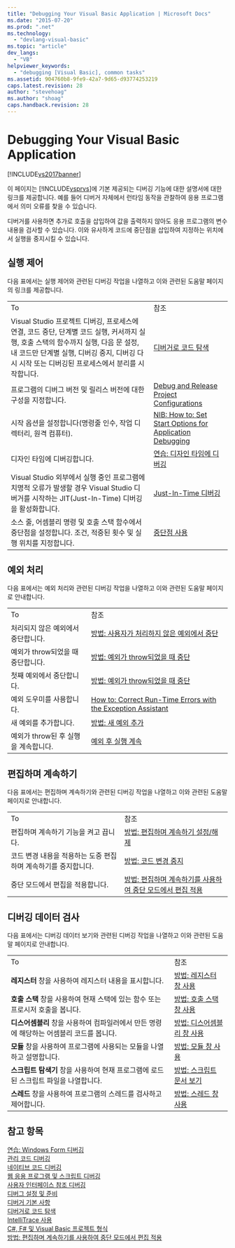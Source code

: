 ```yaml
---
title: "Debugging Your Visual Basic Application | Microsoft Docs"
ms.date: "2015-07-20"
ms.prod: ".net"
ms.technology: 
  - "devlang-visual-basic"
ms.topic: "article"
dev_langs: 
  - "VB"
helpviewer_keywords: 
  - "debugging [Visual Basic], common tasks"
ms.assetid: 904760b8-9fe9-42a7-9d65-d93774253219
caps.latest.revision: 28
author: "stevehoag"
ms.author: "shoag"
caps.handback.revision: 28
---
```

# Debugging Your Visual Basic Application
[!INCLUDE[vs2017banner](../../visual-basic/developing-apps/includes/vs2017banner.md)]

이 페이지는 [!INCLUDE[vsprvs](../../csharp/includes/vsprvs-md.md)]에 기본 제공되는 디버깅 기능에 대한 설명서에 대한 링크를 제공합니다.  예를 들어 디버거 자체에서 런타임 동작을 관찰하여 응용 프로그램에서 의미 오류를 찾을 수 있습니다.  
  
 디버거를 사용하면 추가로 호출을 삽입하여 값을 출력하지 않아도 응용 프로그램의 변수 내용을 검사할 수 있습니다.  이와 유사하게 코드에 중단점을 삽입하여 지정하는 위치에서 실행을 중지시킬 수 있습니다.  
  
## 실행 제어  
 다음 표에서는 실행 제어와 관련된 디버깅 작업을 나열하고 이와 관련된 도움말 페이지의 링크를 제공합니다.  
  
|||  
|-|-|  
|To|참조|  
|Visual Studio 프로젝트 디버깅, 프로세스에 연결, 코드 중단, 단계별 코드 실행, 커서까지 실행, 호출 스택의 함수까지 실행, 다음 문 설정, 내 코드만 단계별 실행, 디버깅 중지, 디버깅 다시 시작 또는 디버깅된 프로세스에서 분리를 시작합니다.|[디버거로 코드 탐색](/visual-studio/debugger/navigating-through-code-with-the-debugger)|  
|프로그램의 디버그 버전 및 릴리스 버전에 대한 구성을 지정합니다.|[Debug and Release Project Configurations](http://msdn.microsoft.com/ko-kr/0440b300-0614-4511-901a-105b771b236e)|  
|시작 옵션을 설정합니다\(명령줄 인수, 작업 디렉터리, 원격 컴퓨터\).|[NIB: How to: Set Start Options for Application Debugging](http://msdn.microsoft.com/ko-kr/ce792058-7bac-4dd6-858b-466e872687b8)|  
|디자인 타임에 디버깅합니다.|[연습: 디자인 타임에 디버깅](../Topic/Walkthrough:%20Debugging%20at%20Design%20Time.md)|  
|Visual Studio 외부에서 실행 중인 프로그램에 치명적 오류가 발생할 경우 Visual Studio 디버거를 시작하는 JIT\(Just\-In\-Time\) 디버깅을 활성화합니다.|[Just\-In\-Time 디버깅](/visual-studio/debugger/just-in-time-debugging-in-visual-studio)|  
|소스 줄, 어셈블리 명령 및 호출 스택 함수에서 중단점을 설정합니다.  조건, 적중된 횟수 및 실행 위치를 지정합니다.|[중단점 사용](/visual-studio/debugger/using-breakpoints)|  
  
## 예외 처리  
 다음 표에서는 예외 처리와 관련된 디버깅 작업을 나열하고 이와 관련된 도움말 페이지로 안내합니다.  
  
|||  
|-|-|  
|To|참조|  
|처리되지 않은 예외에서 중단합니다.|[방법: 사용자가 처리하지 않은 예외에서 중단](../Topic/How%20to:%20Break%20on%20User-Unhandled%20Exceptions.md)|  
|예외가 throw되었을 때 중단합니다.|[방법: 예외가 throw되었을 때 중단](../Topic/How%20to:%20Break%20When%20an%20Exception%20is%20Thrown.md)|  
|첫째 예외에서 중단합니다.|[방법: 예외가 throw되었을 때 중단](../Topic/How%20to:%20Break%20When%20an%20Exception%20is%20Thrown.md)|  
|예외 도우미를 사용합니다.|[How to: Correct Run\-Time Errors with the Exception Assistant](../Topic/How%20to:%20Correct%20Run-Time%20Errors%20with%20the%20Exception%20Assistant.md)|  
|새 예외를 추가합니다.|[방법: 새 예외 추가](../Topic/How%20to:%20Add%20New%20Exceptions.md)|  
|예외가 throw된 후 실행을 계속합니다.|[예외 후 실행 계속](/visual-studio/debugger/continuing-execution-after-an-exception)|  
  
## 편집하며 계속하기  
 다음 표에서는 편집하며 계속하기와 관련된 디버깅 작업을 나열하고 이와 관련된 도움말 페이지로 안내합니다.  
  
|||  
|-|-|  
|To|참조|  
|편집하며 계속하기 기능을 켜고 끕니다.|[방법: 편집하며 계속하기 설정\/해제](../Topic/How%20to:%20Enable%20and%20Disable%20Edit%20and%20Continue.md)|  
|코드 변경 내용을 적용하는 도중 편집하며 계속하기를 중지합니다.|[방법: 코드 변경 중지](../Topic/How%20to:%20Stop%20Code%20Changes.md)|  
|중단 모드에서 편집을 적용합니다.|[방법: 편집하며 계속하기를 사용하여 중단 모드에서 편집 적용](../Topic/How%20to:%20Apply%20Edits%20in%20Break%20Mode%20with%20Edit%20and%20Continue.md)|  
  
## 디버깅 데이터 검사  
 다음 표에서는 디버깅 데이터 보기와 관련된 디버깅 작업을 나열하고 이와 관련된 도움말 페이지로 안내합니다.  
  
|||  
|-|-|  
|To|참조|  
|**레지스터** 창을 사용하여 레지스터 내용을 표시합니다.|[방법: 레지스터 창 사용](../Topic/How%20to:%20Use%20the%20Registers%20Window.md)|  
|**호출 스택** 창을 사용하여 현재 스택에 있는 함수 또는 프로시저 호출을 봅니다.|[방법: 호출 스택 창 사용](../Topic/How%20to:%20Use%20the%20Call%20Stack%20Window.md)|  
|**디스어셈블리** 창을 사용하여 컴파일러에서 만든 명령에 해당하는 어셈블리 코드를 봅니다.|[방법: 디스어셈블리 창 사용](../Topic/How%20to:%20Use%20the%20Disassembly%20Window.md)|  
|**모듈** 창을 사용하여 프로그램에 사용되는 모듈을 나열하고 설명합니다.|[방법: 모듈 창 사용](../Topic/How%20to:%20Use%20the%20Modules%20Window.md)|  
|**스크립트 탐색기** 창을 사용하여 현재 프로그램에 로드된 스크립트 파일을 나열합니다.|[방법: 스크립트 문서 보기](../Topic/How%20to:%20View%20Script%20Documents.md)|  
|**스레드** 창을 사용하여 프로그램의 스레드를 검사하고 제어합니다.|[방법: 스레드 창 사용](../Topic/How%20to:%20Use%20the%20Threads%20Window.md)|  
  
## 참고 항목  
 [연습: Windows Form 디버깅](../Topic/Walkthrough:%20Debugging%20a%20Windows%20Form.md)   
 [관리 코드 디버깅](/visual-studio/debugger/debugging-managed-code)   
 [네이티브 코드 디버깅](/visual-studio/debugger/debugging-native-code)   
 [웹 응용 프로그램 및 스크립트 디버깅](/visual-studio/debugger/debugging-web-applications-and-script)   
 [사용자 인터페이스 참조 디버깅](/visual-studio/debugger/debugging-user-interface-reference)   
 [디버그 설정 및 준비](/visual-studio/debugger/debugger-settings-and-preparation)   
 [디버거 기본 사항](/visual-studio/debugger/debugger-basics)   
 [디버거로 코드 탐색](/visual-studio/debugger/navigating-through-code-with-the-debugger)   
 [IntelliTrace 사용](/visual-studio/debugger/intellitrace)   
 [C\#, F\# 및 Visual Basic 프로젝트 형식](../Topic/Debugging%20Preparation:%20C%23,%20F%23,%20and%20Visual%20Basic%20Project%20Types.md)   
 [방법: 편집하며 계속하기를 사용하여 중단 모드에서 편집 적용](../Topic/How%20to:%20Apply%20Edits%20in%20Break%20Mode%20with%20Edit%20and%20Continue.md)